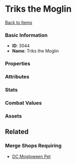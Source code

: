 # Triks the Moglin

<no description available>

[Back to Items](../items.md)

### Basic Information

- **ID**: 3044
- **Name**: Triks the Moglin

### Properties


### Attributes


### Stats


### Combat Values


### Assets


## Related

### Merge Shops Requiring

- [DC Mogloween Pet](../merge-shops/60-dc-mogloween-pet.md)

